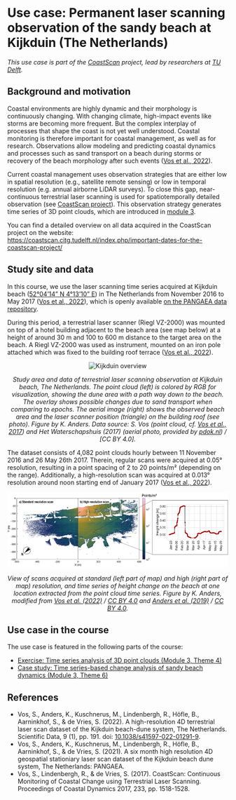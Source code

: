 # Use case: Permanent laser scanning observation of the sandy beach at Kijkduin (The Netherlands)


_This use case is part of the [CoastScan](https://coastscan.citg.tudelft.nl/) project, lead by researchers at [TU Delft](https://www.tudelft.nl/en/ceg/about-faculty/departments/geoscience-remote-sensing/)._

## Background and motivation
Coastal environments are highly dynamic and their morphology is continuously changing. With changing climate, high-impact events like storms are becoming more frequent. But the complex interplay of processes that shape the coast is not yet well understood. Coastal monitoring is therefore important for coastal management, as well as for research. Observations allow modeling and predicting coastal dynamics and processes such as sand transport on a beach during storms or recovery of the beach morphology after such events ([Vos et al., 2022](#references)).

Current coastal management uses observation strategies that are either low in spatial resolution (e.g., satellite remote sensing) or low in temporal resolution (e.g. annual airborne LiDAR surveys). To close this gap, near-continuous terrestrial laser scanning is used for spatiotemporally detailed observation (see [CoastScan project](https://coastscan.citg.tudelft.nl/)). This observation strategy generates time series of 3D point clouds, which are introduced in [module 3](../module3/module3.md).

You can find a detailed overview on all data acquired in the CoastScan project on the website: https://coastscan.citg.tudelft.nl/index.php/important-dates-for-the-coastscan-project/

## Study site and data
In this course, we use the laser scanning time series acquired at Kijkduin beach ([52°04’14” N 4°13’10” E](https://www.openstreetmap.org/#map=16/52.0688/4.2216)) in The Netherlands from November 2016 to May 2017 ([Vos et al., 2022](https://doi.org/10.1038/s41597-022-01291-9)), which is openly available [on the PANGAEA data repository](https://doi.org/10.1594/PANGAEA.934058).

During this period, a terrestrial laser scanner (Riegl VZ-2000) was mounted on top of a hotel building adjacent to the beach area (see map below) at a height of around 30 m and 100 to 600 m distance to the target area on the beach. A Riegl VZ-2000 was used as instrument, mounted on an iron pole attached which was fixed to the building roof terrace ([Vos et al., 2022](https://doi.org/10.1038/s41597-022-01291-9)).

<center>
<img src="media/usecase_kijkduin_overview.png" alt="Kijkduin overview" title="Overview of Kijkduin study area and data" width="700">

<i>Study area and data of terrestrial laser scanning observation at Kijkduin beach, The Netherlands. The point cloud (left) is colored by RGB for visualization, showing the dune area with a path way down to the beach. The overlay shows possible changes due to sand transport when comparing to epochs. The aerial image (right) shows the observed beach area and the laser scanner position (triangle) on the building roof (see photo). Figure by K. Anders. Data source: S. Vos (point cloud, cf. [Vos et al., 2017](#references)) and Het Waterschapshuis (2017) (aerial photo, provided by [pdok.nl](https://www.pdok.nl/copyright)) / [CC BY 4.0].</i>
</center>

The dataset consists of 4,082 point clouds hourly between 11 November 2016 and 26 May 26th 2017. Therein, regular scans were acquired at 0.05° resolution, resulting in a point spacing of 2 to 20 points/m² (depending on the range). Additionally, a high-resolution scan was acquired at 0.013° resolution around noon starting end of January 2017 ([Vos et al., 2022](#references)).

<center>
<img src="media/usecase_kijkduin_dataview.png" alt="Kijkduin overview" title="Overview of Kijkduin study area and data" width="700">

<i>View of scans acquired at standard (left part of map) and high (right part of map) resolution, and time series of height change on the beach at one location extracted from the point cloud time series. Figure by K. Anders, modified from [Vos et al. (2022)](https://doi.org/10.1038/s41597-022-01291-9) / [CC BY 4.0](https://creativecommons.org/licenses/by/4.0/) and [Anders et al. (2019)](https://doi.org/10.5194/isprs-annals-IV-2-W5-317-2019) / [CC BY 4.0](https://creativecommons.org/licenses/by/4.0/).</i>
</center>

## Use case in the course
The use case is featured in the following parts of the course:

* [Exercise: Time series analysis of 3D point clouds (Module 3, Theme 4)](../module3/04_3d_timeseries_analysis/exercise/m3_theme4_exercise1.md)
* [Case study: Time series-based change analysis of sandy beach dynamics (Module 3, Theme 6)](../module3/06_casestudy_sandybeach/06_casestudy_sandybeach.ipynb)



## References

* Vos, S., Anders, K., Kuschnerus, M., Lindenbergh, R., Höfle, B., Aarninkhof, S., & de Vries, S. (2022). A high-resolution 4D terrestrial laser scan dataset of the Kijkduin beach-dune system, The Netherlands. Scientific Data, 9 (1), pp. 191. doi: [10.1038/s41597-022-01291-9](https://doi.org/10.1038/s41597-022-01291-9).
* Vos, S., Anders, K., Kuschnerus, M., Lindenbergh, R., Höfle, B., Aarninkhof, S., & de Vries, S. (2021). A six month high resolution 4D geospatial stationiary laser scan dataset of the Kijkduin beach dune system, The Netherlands: PANGAEA.
* Vos, S., Lindenbergh, R., & de Vries, S. (2017). CoastScan: Continuous Monitoring of Coastal Change using Terrestrial Laser Scanning. Proceedings of Coastal Dynamics 2017, 233, pp. 1518-1528.